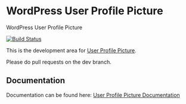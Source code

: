# WordPress User Profile Picture
WordPress User Profile Picture

[![Build Status](https://travis-ci.org/ronalfy/user-profile-picture.svg?branch=master)](https://travis-ci.org/ronalfy/user-profile-picture)

This is the development area for <a href="https://wordpress.org/plugins/metronet-profile-picture/">User Profile Picture</a>.

Please do pull requests on the dev branch.


## Documentation

Documentation can be found here: <a href="https://www.cozmoslabs.com/user-profile-picture/">User Profile Picture Documentation</a>
